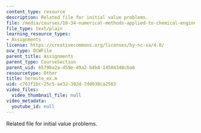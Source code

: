 ```yaml
---
content_type: resource
description: Related file for initial value problems.
file: /media/courses/10-34-numerical-methods-applied-to-chemical-engineering-fall-2005/c763f1bc25c5ae32392d7dd038ca2563_hermite_ex.m
file_type: text/plain
learning_resource_types:
- Assignments
license: https://creativecommons.org/licenses/by-nc-sa/4.0/
ocw_type: OCWFile
parent_title: Assignments
parent_type: CourseSection
parent_uid: 6579ba2a-d59e-49a2-b4b4-14584348cba6
resourcetype: Other
title: hermite_ex.m
uid: c763f1bc-25c5-ae32-392d-7dd038ca2563
video_files:
  video_thumbnail_file: null
video_metadata:
  youtube_id: null
---
```

Related file for initial value problems.